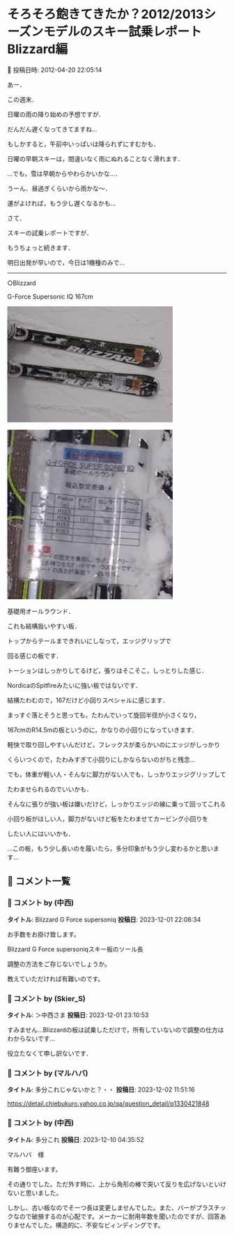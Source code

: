 # そろそろ飽きてきたか？2012/2013シーズンモデルのスキー試乗レポート　Blizzard編

📅 投稿日時: 2012-04-20 22:05:14

あー．


この週末．


日曜の雨の降り始めの予想ですが．


だんだん遅くなってきてますね…


もしかすると，午前中いっぱいは降られずにすむかも．


日曜の早朝スキーは，間違いなく雨にぬれることなく滑れます．


…でも，雪は早朝からやわらかいかな…．


うーん．昼過ぎくらいから雨かな～．


運がよければ，もう少し遅くなるかも…





さて．


スキーの試乗レポートですが．


もうちょっと続きます．





明日出発が早いので，今日は1機種のみで…


-----


[]()


○Blizzard


G-Force Supersonic IQ 167cm




![1b9fd4dbbb176d0bbcc9fbcaf8c64405.jpg](images/1b9fd4dbbb176d0bbcc9fbcaf8c64405.jpg)






![fe31fe5652c911a96bd4a2eba3add30f.jpg](images/fe31fe5652c911a96bd4a2eba3add30f.jpg)




基礎用オールラウンド．


これも結構扱いやすい板．


トップからテールまできれいにしなって，エッジグリップで


回る感じの板です．


トーションはしっかりしてるけど，張りはそこそこ，しっとりした感じ．


NordicaのSpitfireみたいに強い板ではないです．


結構たわむので，167だけど小回りスペシャルに感じます．


まっすぐ落とそうと思っても，たわんでいって旋回半径が小さくなり，


167cmのR14.5mの板というのに，かなりの小回りになっていきます．


軽快で取り回しやすいんだけど，フレックスが柔らかいのにエッジがしっかり


くらいつくので，たわみすぎて小回りにしかならないのがちと残念…


でも，体重が軽い人・そんなに脚力がない人でも，しっかりエッジグリップして


たわませられるのでいいかも．


そんなに張りが強い板は嫌いだけど，しっかりエッジの線に乗って回ってこれる


小回り板がほしい人，脚力がないけど板をたわませてカービング小回りを


したい人にはいいかも．


…この板，もう少し長いのを履いたら，多分印象がもう少し変わるかと思います…

## 💬 コメント一覧

### 💬 コメント by (中西)
**タイトル**: Blizzard G Force supersoniq
**投稿日**: 2023-12-01 22:08:34

お手数をお掛け致します。

Blizzard G Force supersoniqスキー板のソール長

調整の方法をご存じないでしょうか。

教えていただければ有難いのです。

### 💬 コメント by (Skier_S)
**タイトル**: ＞中西さま
**投稿日**: 2023-12-01 23:10:53

すみません…Blizzardの板は試乗しただけで，所有していないので調整の仕方はわからないです…

役立たなくて申し訳ないです．

### 💬 コメント by (マルハバ)
**タイトル**: 多分これじゃないかと？・・
**投稿日**: 2023-12-02 11:51:16

https://detail.chiebukuro.yahoo.co.jp/qa/question_detail/q1330421848

### 💬 コメント by (中西)
**タイトル**: 多分これ
**投稿日**: 2023-12-10 04:35:52

マルハバ　様



有難う御座います。

その通りでした。ただ外す時に、上から角形の棒で突いて反りを広げないといけないと思いました。



しかし、古い板なのでそーつ長は変更しませんでした。また、バーがプラスチックなので破損するのが心配です。メーカーに耐用年数を聞いたのですが、回答ありませんでした。構造的に、不安なビィンディングです。

